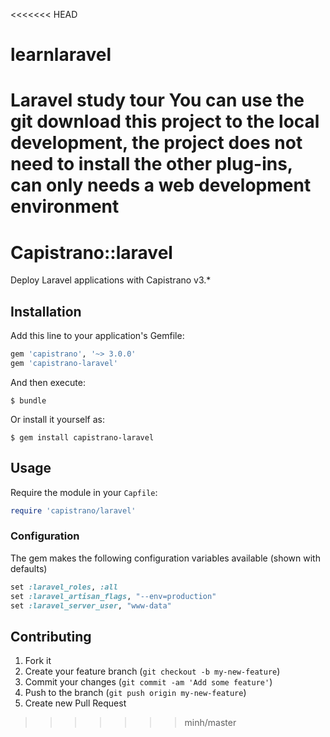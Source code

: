 <<<<<<< HEAD
# learnlaravel
Laravel study tour
You can use the git download this project to the local development, the project does not need to install the other plug-ins, can only needs a web development environment
=======
# Capistrano::laravel

Deploy Laravel applications with Capistrano v3.*

## Installation

Add this line to your application's Gemfile:

```ruby
gem 'capistrano', '~> 3.0.0'
gem 'capistrano-laravel'
```

And then execute:

    $ bundle

Or install it yourself as:

    $ gem install capistrano-laravel

## Usage

Require the module in your `Capfile`:

```ruby
require 'capistrano/laravel'
```

### Configuration

The gem makes the following configuration variables available (shown with defaults)

```ruby
set :laravel_roles, :all
set :laravel_artisan_flags, "--env=production"
set :laravel_server_user, "www-data"
```

## Contributing

1. Fork it
2. Create your feature branch (`git checkout -b my-new-feature`)
3. Commit your changes (`git commit -am 'Add some feature'`)
4. Push to the branch (`git push origin my-new-feature`)
5. Create new Pull Request
>>>>>>> minh/master
